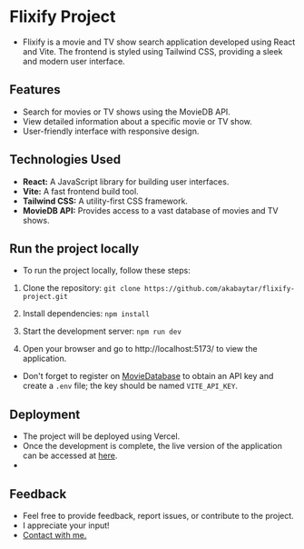 # Flixify Project
- Flixify is a movie and TV show search application developed using React and Vite. The frontend is styled using Tailwind CSS, providing a sleek and modern user interface.

## Features

- Search for movies or TV shows using the MovieDB API.
- View detailed information about a specific movie or TV show.
- User-friendly interface with responsive design.

## Technologies Used

- **React:** A JavaScript library for building user interfaces.
- **Vite:** A fast frontend build tool.
- **Tailwind CSS:** A utility-first CSS framework.
- **MovieDB API:** Provides access to a vast database of movies and TV shows.

## Run the project locally
- To run the project locally, follow these steps:

1. Clone the repository:
`git clone https://github.com/akabaytar/flixify-project.git`

2. Install dependencies:
`npm install`

3. Start the development server:
`npm run dev`

4. Open your browser and go to  http://localhost:5173/ to view the application.

- Don't forget to register on [MovieDatabase](https://developer.themoviedb.org/reference/intro/getting-started) to obtain an API key and create a `.env` file; the key should be named `VITE_API_KEY`.

## Deployment
- The project will be deployed using Vercel. 
- Once the development is complete, the live version of the application can be accessed at [here](https://flixify-burakbilgili.vercel.app).
- 
## Feedback
- Feel free to provide feedback, report issues, or contribute to the project.
- I appreciate your input!
- [Contact with me.](mailto:contact@burakbilgili.co.uk)
